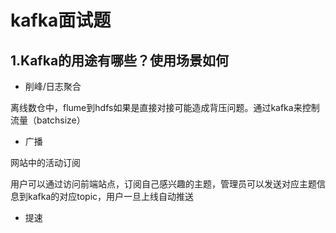 # kafka面试题

## 1.Kafka的用途有哪些？使用场景如何

- 削峰/日志聚合  

离线数仓中，flume到hdfs如果是直接对接可能造成背压问题。通过kafka来控制流量（batchsize）

- 广播

网站中的活动订阅

用户可以通过访问前端站点，订阅自己感兴趣的主题，管理员可以发送对应主题信息到kafka的对应topic，用户一旦上线自动推送

- 提速

